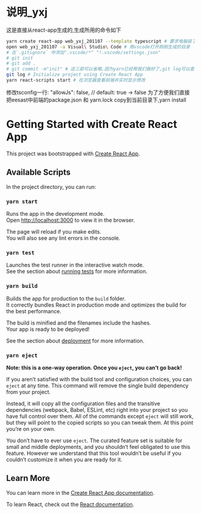 # 说明_yxj
这是直接从react-app生成的,生成所用的命令如下
```bash
yarn create react-app web_yxj_201107 --template typescript # 要求电脑装了yarn
open web_yxj_201107 -a Visual\ Studio\ Code # 用vscode打开刚刚生成的目录
# 在`.gitignore` 中添加".vscode/*" "!.vscode/settings.json"
# git init
# git add .
# git commit -m"init" # 这三部可以省略,因为yarn已经帮我们做好了,git log可以查看
git log # Initialize project using Create React App
yarn react-scripts start # 在浏览器查看前端并实时显示修改
```

修改tsconfig一行: "allowJs": false, // default: true -> false
为了方便我们直接把eesast中前端的package.json 和 yarn.lock copy到当前目录下,yarn install

# Getting Started with Create React App

This project was bootstrapped with [Create React App](https://github.com/facebook/create-react-app).

## Available Scripts

In the project directory, you can run:

### `yarn start`

Runs the app in the development mode.\
Open [http://localhost:3000](http://localhost:3000) to view it in the browser.

The page will reload if you make edits.\
You will also see any lint errors in the console.

### `yarn test`

Launches the test runner in the interactive watch mode.\
See the section about [running tests](https://facebook.github.io/create-react-app/docs/running-tests) for more information.

### `yarn build`

Builds the app for production to the `build` folder.\
It correctly bundles React in production mode and optimizes the build for the best performance.

The build is minified and the filenames include the hashes.\
Your app is ready to be deployed!

See the section about [deployment](https://facebook.github.io/create-react-app/docs/deployment) for more information.

### `yarn eject`

**Note: this is a one-way operation. Once you `eject`, you can’t go back!**

If you aren’t satisfied with the build tool and configuration choices, you can `eject` at any time. This command will remove the single build dependency from your project.

Instead, it will copy all the configuration files and the transitive dependencies (webpack, Babel, ESLint, etc) right into your project so you have full control over them. All of the commands except `eject` will still work, but they will point to the copied scripts so you can tweak them. At this point you’re on your own.

You don’t have to ever use `eject`. The curated feature set is suitable for small and middle deployments, and you shouldn’t feel obligated to use this feature. However we understand that this tool wouldn’t be useful if you couldn’t customize it when you are ready for it.

## Learn More

You can learn more in the [Create React App documentation](https://facebook.github.io/create-react-app/docs/getting-started).

To learn React, check out the [React documentation](https://reactjs.org/).
